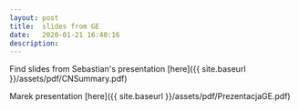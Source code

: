```yaml
---
layout: post
title:  slides from GE
date:   2020-01-21 16:40:16
description: 
---
```


Find slides from Sebastian's presentation [here]({{ site.baseurl }}/assets/pdf/CNSummary.pdf)

Marek presentation [here]({{ site.baseurl }}/assets/pdf/PrezentacjaGE.pdf)

  
